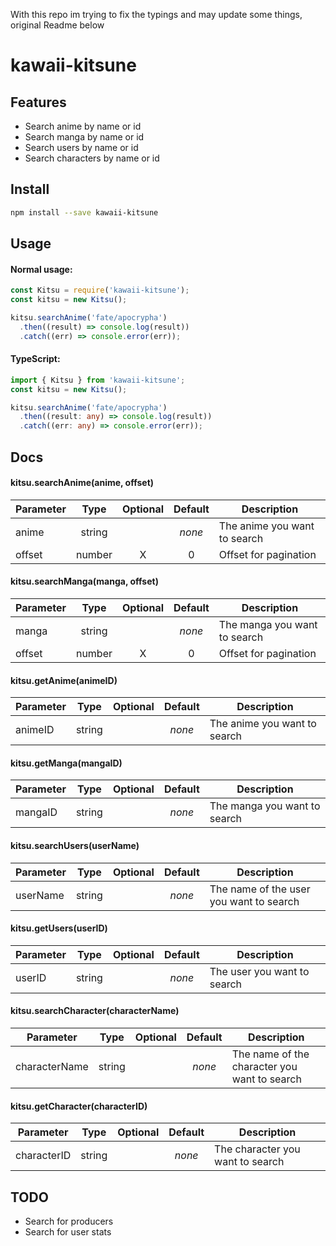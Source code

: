 With this repo im trying to fix the typings and may update some things, original Readme below

# kawaii-kitsune

## Features

- Search anime by name or id
- Search manga by name or id
- Search users by name or id
- Search characters by name or id

## Install

```bash
npm install --save kawaii-kitsune
```

## Usage

#### Normal usage:

```js
const Kitsu = require('kawaii-kitsune');
const kitsu = new Kitsu();

kitsu.searchAnime('fate/apocrypha')
  .then((result) => console.log(result))
  .catch((err) => console.error(err));
```

#### TypeScript:

```ts
import { Kitsu } from 'kawaii-kitsune';
const kitsu = new Kitsu();

kitsu.searchAnime('fate/apocrypha')
  .then((result: any) => console.log(result))
  .catch((err: any) => console.error(err));
```

## Docs

#### kitsu.searchAnime(anime, offset)
| Parameter | Type          | Optional | Default | Description |
|-----------|:-------------:|:--------:|:-------:|-------------|
| anime     | string        |          | *none*  | The anime you want to search
| offset    | number        |    X     | 0       | Offset for pagination

#### kitsu.searchManga(manga, offset)
| Parameter | Type          | Optional | Default | Description |
|-----------|:-------------:|:--------:|:-------:|-------------|
| manga     | string        |          | *none*  | The manga you want to search
| offset    | number        |    X     | 0       | Offset for pagination

#### kitsu.getAnime(animeID)
| Parameter | Type          | Optional | Default | Description |
|-----------|:-------------:|:--------:|:-------:|-------------|
| animeID   | string        |          | *none*  | The anime you want to search

#### kitsu.getManga(mangaID)
| Parameter | Type          | Optional | Default | Description |
|-----------|:-------------:|:--------:|:-------:|-------------|
| mangaID   | string        |          | *none*  | The manga you want to search

#### kitsu.searchUsers(userName)
| Parameter | Type          | Optional | Default | Description |
|-----------|:-------------:|:--------:|:-------:|-------------|
| userName  | string        |          | *none*  | The name of the user you want to search

#### kitsu.getUsers(userID)
| Parameter | Type          | Optional | Default | Description |
|-----------|:-------------:|:--------:|:-------:|-------------|
| userID    | string        |          | *none*  | The user you want to search

#### kitsu.searchCharacter(characterName)
| Parameter     | Type          | Optional | Default | Description |
|---------------|:-------------:|:--------:|:-------:|-------------|
| characterName | string        |          | *none*  | The name of the character you want to search

#### kitsu.getCharacter(characterID)
| Parameter    | Type          | Optional | Default | Description |
|--------------|:-------------:|:--------:|:-------:|-------------|
| characterID  | string        |          | *none*  | The character you want to search

## TODO
- Search for producers
- Search for user stats